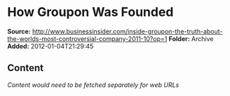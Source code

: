 # How Groupon Was Founded

**Source:** http://www.businessinsider.com/inside-groupon-the-truth-about-the-worlds-most-controversial-company-2011-10?op=1
**Folder:** Archive
**Added:** 2012-01-04T21:29:45




## Content
*Content would need to be fetched separately for web URLs*
